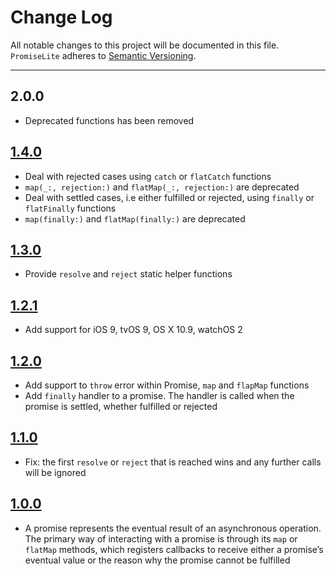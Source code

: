 # Change Log
All notable changes to this project will be documented in this file.
`PromiseLite` adheres to [Semantic Versioning](https://semver.org/).

---

## 2.0.0

* Deprecated functions has been removed

## [1.4.0](https://github.com/frouo/promise-lite/releases/tag/1.4.0)

* Deal with rejected cases using `catch` or `flatCatch` functions
* `map(_:, rejection:)` and `flatMap(_:, rejection:)` are deprecated
* Deal with settled cases, i.e either fulfilled or rejected, using `finally` or `flatFinally` functions
* `map(finally:)` and `flatMap(finally:)` are deprecated

## [1.3.0](https://github.com/frouo/promise-lite/releases/tag/1.3.0)

* Provide `resolve` and `reject` static helper functions

## [1.2.1](https://github.com/frouo/promise-lite/releases/tag/1.2.1)

* Add support for iOS 9, tvOS 9, OS X 10.9, watchOS 2

## [1.2.0](https://github.com/frouo/promise-lite/releases/tag/1.2.0)

* Add support to `throw` error within Promise, `map` and `flapMap` functions
* Add `finally` handler to a promise. The handler is called when the promise is settled, whether fulfilled or rejected

## [1.1.0](https://github.com/frouo/promise-lite/releases/tag/1.1.0)

* Fix: the first `resolve` or `reject` that is reached wins and any further calls will be ignored

## [1.0.0](https://github.com/frouo/promise-lite/releases/tag/1.0.0)

* A promise represents the eventual result of an asynchronous operation. The primary way of interacting with a promise is through its `map` or `flatMap` methods, which registers callbacks to receive either a promise’s eventual value or the reason why the promise cannot be fulfilled
